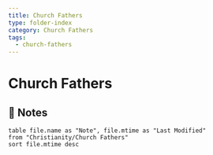 ```yaml
---
title: Church Fathers
type: folder-index
category: Church Fathers
tags:
  - church-fathers
---
```


# Church Fathers

## 📄 Notes
```dataview
table file.name as "Note", file.mtime as "Last Modified"
from "Christianity/Church Fathers"
sort file.mtime desc
```
